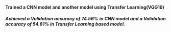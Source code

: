 #### Trained a CNN model and another model using Transfer Learning(VGG19)

##### Achieved a Validation accuracy of 74.56% in CNN model and a Validation accuracy of 54.81% in Transfer Learning based model.
